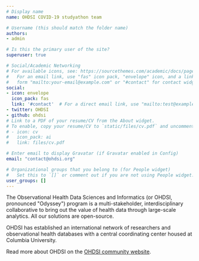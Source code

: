 ```yaml
---
# Display name
name: OHDSI COVID-19 studyathon team

# Username (this should match the folder name)
authors:
- admin

# Is this the primary user of the site?
superuser: true

# Social/Academic Networking
# For available icons, see: https://sourcethemes.com/academic/docs/page-builder/#icons
#   For an email link, use "fas" icon pack, "envelope" icon, and a link in the
#   form "mailto:your-email@example.com" or "#contact" for contact widget.
social:
- icon: envelope
  icon_pack: fas
  link: '#contact'  # For a direct email link, use "mailto:test@example.org".
- twitter: OHDSI
- github: ohdsi
# Link to a PDF of your resume/CV from the About widget.
# To enable, copy your resume/CV to `static/files/cv.pdf` and uncomment the lines below.
# - icon: cv
#   icon_pack: ai
#   link: files/cv.pdf

# Enter email to display Gravatar (if Gravatar enabled in Config)
email: "contact@ohdsi.org"

# Organizational groups that you belong to (for People widget)
#   Set this to `[]` or comment out if you are not using People widget.
user_groups: []
---
```


The Observational Health Data Sciences and Informatics (or OHDSI, pronounced "Odyssey") program is a multi-stakeholder, interdisciplinary collaborative to bring out the value of health data through large-scale analytics. All our solutions are open-source.

OHDSI has established an international network of researchers and observational health databases with a central coordinating center housed at Columbia University.

Read more about OHDSI on the [OHDSI community website](https://ohdsi.org).